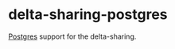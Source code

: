 # delta-sharing-postgres

[Postgres] support for the delta-sharing.

[Postgres]: https://www.postgresql.org/
